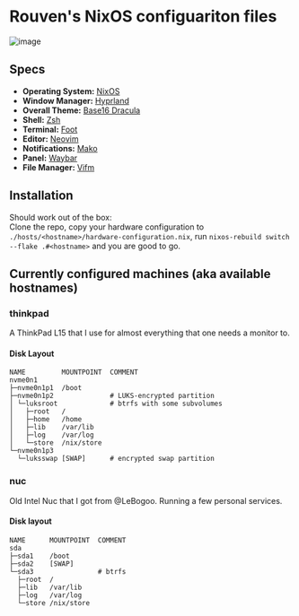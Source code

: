 # Rouven's NixOS configuariton files

![image](https://user-images.githubusercontent.com/72568063/213921069-670965f7-ad51-43ad-a211-63bb45a02648.png)

## Specs
- **Operating System:** [NixOS](https://nixos.org)
- **Window Manager:** [Hyprland](https://hyprland.org/)
- **Overall Theme:** [Base16 Dracula](https://github.com/dracula/base16-dracula-scheme)
- **Shell:** [Zsh](https://www.zsh.org/)
- **Terminal:** [Foot](https://codeberg.org/dnkl/foot)
- **Editor:** [Neovim](https://neovim.io/)
- **Notifications:** [Mako](https://github.com/emersion/mako)
- **Panel:** [Waybar](https://github.com/Alexays/Waybar)
- **File Manager:** [Vifm](https://vifm.info/)

## Installation
Should work out of the box:\
Clone the repo, copy your hardware configuration to `./hosts/<hostname>/hardware-configuration.nix`, run `nixos-rebuild switch --flake .#<hostname>` and you are good to go.

## Currently configured machines (aka available hostnames)
### thinkpad
A ThinkPad L15 that I use for almost everything that one needs a monitor to.
#### Disk Layout
```
NAME         MOUNTPOINT  COMMENT
nvme0n1
├─nvme0n1p1  /boot
├─nvme0n1p2              # LUKS-encrypted partition
│ └─luksroot             # btrfs with some subvolumes
│   ├─root   /
│   ├─home   /home
│   ├─lib    /var/lib
│   ├─log    /var/log
│   └─store  /nix/store
└─nvme0n1p3
  └─luksswap [SWAP]      # encrypted swap partition

```

### nuc
Old Intel Nuc that I got from @LeBogoo. Running a few personal services.
#### Disk layout
```
NAME      MOUNTPOINT  COMMENT
sda
├─sda1    /boot
├─sda2    [SWAP]
└─sda3                # btrfs
  ├─root  /
  ├─lib   /var/lib
  ├─log   /var/log
  └─store /nix/store
```
